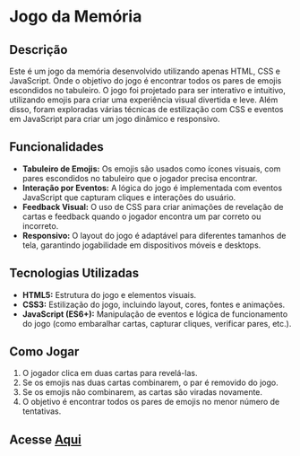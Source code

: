 # Jogo da Memória

## Descrição

Este é um jogo da memória desenvolvido utilizando apenas HTML, CSS e JavaScript. Onde o objetivo do jogo é encontrar todos os pares de emojis escondidos no tabuleiro. O jogo foi projetado para ser interativo e intuitivo, utilizando emojis para criar uma experiência visual divertida e leve. Além disso, foram exploradas várias técnicas de estilização com CSS e eventos em JavaScript para criar um jogo dinâmico e responsivo.

## Funcionalidades

- **Tabuleiro de Emojis:** Os emojis são usados como ícones visuais, com pares escondidos no tabuleiro que o jogador precisa encontrar.
- **Interação por Eventos:** A lógica do jogo é implementada com eventos JavaScript que capturam cliques e interações do usuário.
- **Feedback Visual:** O uso de CSS para criar animações de revelação de cartas e feedback quando o jogador encontra um par correto ou incorreto.
- **Responsivo:** O layout do jogo é adaptável para diferentes tamanhos de tela, garantindo jogabilidade em dispositivos móveis e desktops.

## Tecnologias Utilizadas

- **HTML5:** Estrutura do jogo e elementos visuais.
- **CSS3:** Estilização do jogo, incluindo layout, cores, fontes e animações.
- **JavaScript (ES6+):** Manipulação de eventos e lógica de funcionamento do jogo (como embaralhar cartas, capturar cliques, verificar pares, etc.).

## Como Jogar

1. O jogador clica em duas cartas para revelá-las.
2. Se os emojis nas duas cartas combinarem, o par é removido do jogo.
3. Se os emojis não combinarem, as cartas são viradas novamente.
4. O objetivo é encontrar todos os pares de emojis no menor número de tentativas.

## Acesse [Aqui](https://rsouza13.github.io/jogo-memoria/)

